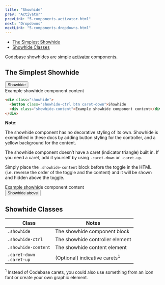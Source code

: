 ```yaml
---
title: "Showhide"
prev: "Activator"
prevLink: "5-components-activator.html"
next: "Dropdowns"
nextLink: "5-components-dropdowns.html"
---
```


<div class="on-page-toc b-thin rounded mb-3e py-1e">
  <ul class="menu small">
    <li class="menu-item"><a href="#the-simplest-showhide">The Simplest Showhide</a></li>
    <li class="menu-item"><a href="#showhide-classes">Showhide Classes</a></li>
  </ul>
</div>

<p class="h4 thin">Codebase showhides are simple <a href="5-components-activator.html">activator</a> components.</p>

## The Simplest Showhide

<div class="showhide mb-3e">
  <button class="showhide-ctrl btn caret-down">Showhide</button>
  <div class="showhide-content bg-theme-2">
    <div class="p-block">Example showhide component content</div>
  </div>
</div>

```HTML
<div class="showhide">
  <button class="showhide-ctrl btn caret-down">Showhide
  <div class="showhide-content">Example showhide component content</div>
</div>
```

<div class="mb-3e p-2e bg-theme-2"><b>Note:</b>
  <p>The showhide component has no decorative styling of its own. Showhide is exemplified in these docs by adding button styling for the controller, and a yellow background for the content.</p>
  <p class="mb-0">The showhide component doesn’t have a caret (indicator triangle) built in. If you need a caret, add it yourself by using <code>.caret-down</code> or <code>.caret-up</code>.</p>
</div>

Simply place the `.showhide-content` block before the toggle in the HTML (i.e. reverse the order of the toggle and the content) and it will be shown and hidden above the toggle.

<div class="showhide mb-3e">
  <div class="showhide-content bg-theme-2">
    <div class="p-block">Example showhide component content</div>
  </div>
  <button class="showhide-ctrl btn caret-up">Showhide above</button>
</div>

## Showhide Classes

<table class="table">
  <thead>
    <tr>
      <th>Class</th>
      <th>Notes</th>
    </tr>
  </thead>
  <tbody>
    <tr>
      <td><code>.showhide</code></td>
      <td>The showhide component block</td>
    </tr>
    <tr>
      <td><code>.showhide-ctrl</code></td>
      <td>The showhide controller element</td>
    </tr>
    <tr>
      <td><code>.showhide-content</code></td>
      <td>The showhide content element</td>
    </tr>
    <tr>
      <td><code>.caret-down</code> <br>
        <code>.caret-up</code> <br>
      </td>
      <td>(Optional) indicative carets<sup>1</sup></td>
    </tr>
  </tbody>
</table>

<sup>1</sup> Instead of Codebase carets, you could also use something from an icon font or create your own graphic element.

